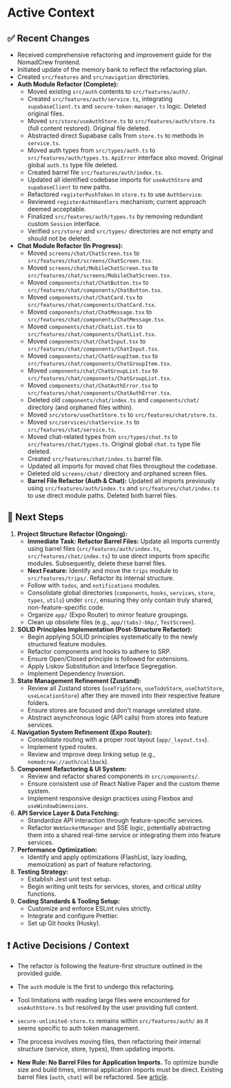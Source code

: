 # Active Context

## ✅ Recent Changes

- Received comprehensive refactoring and improvement guide for the NomadCrew frontend.
- Initiated update of the memory bank to reflect the refactoring plan.
- Created `src/features` and `src/navigation` directories.
- **Auth Module Refactor (Complete):**
    - Moved existing `src/auth` contents to `src/features/auth/`.
    - Created `src/features/auth/service.ts`, integrating `supabaseClient.ts` and `secure-token-manager.ts` logic. Deleted original files.
    - Moved `src/store/useAuthStore.ts` to `src/features/auth/store.ts` (full content restored). Original file deleted.
    - Abstracted direct Supabase calls from `store.ts` to methods in `service.ts`.
    - Moved auth types from `src/types/auth.ts` to `src/features/auth/types.ts`. `ApiError` interface also moved. Original global `auth.ts` type file deleted.
    - Created barrel file `src/features/auth/index.ts`.
    - Updated all identified codebase imports for `useAuthStore` and `supabaseClient` to new paths.
    - Refactored `registerPushToken` in `store.ts` to use `AuthService`.
    - Reviewed `registerAuthHandlers` mechanism; current approach deemed acceptable.
    - Finalized `src/features/auth/types.ts` by removing redundant custom `Session` interface.
    - Verified `src/store/` and `src/types/` directories are not empty and should not be deleted.
- **Chat Module Refactor (In Progress):**
    - Moved `screens/chat/ChatScreen.tsx` to `src/features/chat/screens/ChatScreen.tsx`.
    - Moved `screens/chat/MobileChatScreen.tsx` to `src/features/chat/screens/MobileChatScreen.tsx`.
    - Moved `components/chat/ChatButton.tsx` to `src/features/chat/components/ChatButton.tsx`.
    - Moved `components/chat/ChatCard.tsx` to `src/features/chat/components/ChatCard.tsx`.
    - Moved `components/chat/ChatMessage.tsx` to `src/features/chat/components/ChatMessage.tsx`.
    - Moved `components/chat/ChatList.tsx` to `src/features/chat/components/ChatList.tsx`.
    - Moved `components/chat/ChatInput.tsx` to `src/features/chat/components/ChatInput.tsx`.
    - Moved `components/chat/ChatGroupItem.tsx` to `src/features/chat/components/ChatGroupItem.tsx`.
    - Moved `components/chat/ChatGroupList.tsx` to `src/features/chat/components/ChatGroupList.tsx`.
    - Moved `components/chat/ChatAuthError.tsx` to `src/features/chat/components/ChatAuthError.tsx`.
    - Deleted old `components/chat/index.ts` and `components/chat/` directory (and orphaned files within).
    - Moved `src/store/useChatStore.ts` to `src/features/chat/store.ts`.
    - Moved `src/services/chatService.ts` to `src/features/chat/service.ts`.
    - Moved chat-related types from `src/types/chat.ts` to `src/features/chat/types.ts`. Original global `chat.ts` type file deleted.
    - Created `src/features/chat/index.ts` barrel file.
    - Updated all imports for moved chat files throughout the codebase.
    - Deleted old `screens/chat/` directory and orphaned screen files.
    - **Barrel File Refactor (Auth & Chat):** Updated all imports previously using `src/features/auth/index.ts` and `src/features/chat/index.ts` to use direct module paths. Deleted both barrel files.

## 🧠 Next Steps

1.  **Project Structure Refactor (Ongoing):**
    *   **Immediate Task: Refactor Barrel Files:** Update all imports currently using barrel files (`src/features/auth/index.ts`, `src/features/chat/index.ts`) to use direct imports from specific modules. Subsequently, delete these barrel files.
    *   **Next Feature:** Identify and move the `trips` module to `src/features/trips/`. Refactor its internal structure.
    *   Follow with `todos`, and `notifications` modules.
    *   Consolidate global directories (`components`, `hooks`, `services`, `store`, `types`, `utils`) under `src/`, ensuring they only contain truly shared, non-feature-specific code.
    *   Organize `app/` (Expo Router) to mirror feature groupings.
    *   Clean up obsolete files (e.g., `app/(tabs)-bkp/`, `TestScreen`).
2.  **SOLID Principles Implementation (Post-Structure Refactor):**
    *   Begin applying SOLID principles systematically to the newly structured feature modules.
    *   Refactor components and hooks to adhere to SRP.
    *   Ensure Open/Closed principle is followed for extensions.
    *   Apply Liskov Substitution and Interface Segregation.
    *   Implement Dependency Inversion.
3.  **State Management Refinement (Zustand):**
    *   Review all Zustand stores (`useTripStore`, `useTodoStore`, `useChatStore`, `useLocationStore`) after they are moved into their respective feature folders.
    *   Ensure stores are focused and don't manage unrelated state.
    *   Abstract asynchronous logic (API calls) from stores into feature services.
4.  **Navigation System Refinement (Expo Router):**
    *   Consolidate routing with a proper root layout (`app/_layout.tsx`).
    *   Implement typed routes.
    *   Review and improve deep linking setup (e.g., `nomadcrew://auth/callback`).
5.  **Component Refactoring & UI System:**
    *   Review and refactor shared components in `src/components/`.
    *   Ensure consistent use of React Native Paper and the custom theme system.
    *   Implement responsive design practices using Flexbox and `useWindowDimensions`.
6.  **API Service Layer & Data Fetching:**
    *   Standardize API interaction through feature-specific services.
    *   Refactor `WebSocketManager` and SSE logic, potentially abstracting them into a shared real-time service or integrating them into feature services.
7.  **Performance Optimization:**
    *   Identify and apply optimizations (FlashList, lazy loading, memoization) as part of feature refactoring.
8.  **Testing Strategy:**
    *   Establish Jest unit test setup.
    *   Begin writing unit tests for services, stores, and critical utility functions.
9.  **Coding Standards & Tooling Setup:**
    *   Customize and enforce ESLint rules strictly.
    *   Integrate and configure Prettier.
    *   Set up Git hooks (Husky).

## ❗ Active Decisions / Context

-   The refactor is following the feature-first structure outlined in the provided guide.
-   The `auth` module is the first to undergo this refactoring.
-   Tool limitations with reading large files were encountered for `useAuthStore.ts` but resolved by the user providing full content.
-   `secure-unlimited-store.ts` remains within `src/features/auth/` as it seems specific to auth token management.
-   The process involves moving files, then refactoring their internal structure (service, store, types), then updating imports.

-   **New Rule: No Barrel Files for Application Imports.** To optimize bundle size and build times, internal application imports must be direct. Existing barrel files (`auth`, `chat`) will be refactored. See [article](https://dev.to/tassiofront/barrel-files-and-why-you-should-stop-using-them-now-bc4).